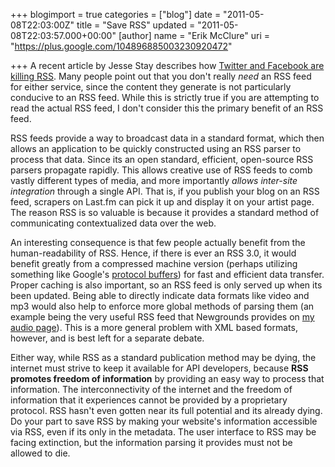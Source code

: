 +++
blogimport = true
categories = ["blog"]
date = "2011-05-08T22:03:00Z"
title = "Save RSS"
updated = "2011-05-08T22:03:57.000+00:00"
[author]
name = "Erik McClure"
uri = "https://plus.google.com/104896885003230920472"

+++
A recent article by Jesse Stay describes how [Twitter and Facebook are killing RSS](http://www.staynalive.com/2011/05/twitter-and-facebook-both-quietly-kill.html?q=1). Many people point out that you don't really *need* an RSS feed for either service, since the content they generate is not particularly conducive to an RSS feed. While this is strictly true if you are attempting to read the actual RSS feed, I don't consider this the primary benefit of an RSS feed. 

RSS feeds provide a way to broadcast data in a standard format, which then allows an application to be quickly constructed using an RSS parser to process that data. Since its an open standard, efficient, open-source RSS parsers propagate rapidly. This allows creative use of RSS feeds to comb vastly different types of media, and more importantly *allows inter-site integration* through a single API. That is, if you publish your blog on an RSS feed, scrapers on Last.fm can pick it up and display it on your artist page. The reason RSS is so valuable is because it provides a standard method of communicating contextualized data over the web.

An interesting consequence is that few people actually benefit from the human-readability of RSS. Hence, if there is ever an RSS 3.0, it would benefit greatly from a compressed machine version (perhaps utilizing something like Google's [protocol buffers](http://code.google.com/p/protobuf/)) for fast and efficient data transfer. Proper caching is also important, so an RSS feed is only served up when its been updated. Being able to directly indicate data formats like video and mp3 would also help to enforce more global methods of parsing them (an example being the very useful RSS feed that Newgrounds provides on [my audio page](http://rss.ngfiles.com/users/1743000/blackhole12/audio/)). This is a more general problem with XML based formats, however, and is best left for a separate debate.

Either way, while RSS as a standard publication method may be dying, the internet must strive to keep it available for API developers, because **RSS promotes freedom of information** by providing an easy way to process that information. The interconnectivity of the internet and the freedom of information that it experiences cannot be provided by a proprietary protocol. RSS hasn't even gotten near its full potential and its already dying. Do your part to save RSS by making your website's information accessible via RSS, even if its only in the metadata. The user interface to RSS may be facing extinction, but the information parsing it provides must not be allowed to die.
